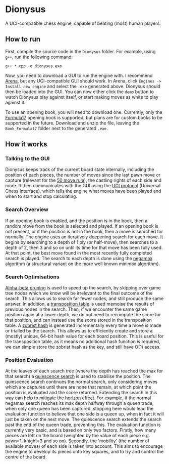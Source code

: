 # Dionysus
A UCI-compatible chess engine, capable of beating (most) human players.

## How to run
First, compile the source code in the `Dionysus` folder. For example, using `g++`, run the following command:
```
g++ *.cpp -o dionysus.exe
```
Now, you need to download a GUI to run the engine with. I recommend [Arena](http://www.playwitharena.de/), but any UCI-compatible GUI should work.
In Arena, click `Engines -> Install new engine` and select the `.exe` generated above. Dionysus should then be loaded into the GUI. You can now either click the `demo` button to watch Dionysus play against itself, or start making moves as white to play against it.

To use an opening book, you will need to download one. Currently, only the [Formula17]() opening book is supported, but plans are for custom books to be supported in the future.
Download and unzip the file, leaving the `Book_Formula17` folder next to the generated `.exe`.

## How it works
### Talking to the GUI
Dionysus keeps track of the current board state internally, including the position of each pieces, the number of moves since the last pawn move or capture (relevant for the [50 move rule](https://www.chessprogramming.org/Fifty-move_Rule)), the castling rights of each side and more. It then communicates with the GUI using the [UCI protocol](http://wbec-ridderkerk.nl/html/UCIProtocol.html) (Universal Chess Interface), which tells the engine what moves have been played and when to start and stop calculating.

### Search Overview
If an opening book is enabled, and the position is in the book, then a random move from the book is selected and played. If an opening book is not present, or if the position is not in the book, then a move is searched for normally. The engine uses an iteratively deepening search for each move. It begins by searching to a depth of 1 ply (or half-move), then searches to a depth of 2, then 3 and so on until its time for that move has been fully used. At that point, the best move found in the most recently fully completed search is played. 
The search to each depth is done using the [negamax](https://en.wikipedia.org/wiki/Negamax) algorithm (a structural variant on the more well known minimax algorithm). 

### Search Optimisations
[Alpha-beta pruning](https://en.wikipedia.org/wiki/Negamax#Negamax_with_alpha_beta_pruning) is used to speed up the search, by skipping over game tree nodes which we know will be irrelevant to the final outcome of the search. This allows us to search far fewer nodes, and still produce the same answer.
In addition, a [transposition table](https://en.wikipedia.org/wiki/Negamax#Negamax_with_alpha_beta_pruning_and_transposition_tables) is used memoise the results of previous nodes in the search. Then, if we encounter the same game position again at a lower depth, we do not need to recompute the score for that position, and can instead use the score stored in the transposition table.
A [zobrist hash](https://www.chessprogramming.org/Zobrist_Hashing) is generated incrementally every time a move is made or trialled by the search. This allows us to efficiently create and store a (mostly) unique, 64-bit hash value for each board position. This is useful for the transposition table, as it means no additional hash function is required, we can simple store the zobrist hash as the key, and still have O(1) access.

### Position Evaluation
At the leaves of each search tree (where the depth has reached the max for that search) a [quiescence search](https://en.wikipedia.org/wiki/Quiescence_search) is used to stabilise the position. The quiescence search continues the normal search, only considering moves which are captures until there are none that remain, at which point the position is evaluated and the score returned. Extending the search in this way can help to mitigate the [horizon effect](https://en.wikipedia.org/wiki/Horizon_effect). For example, if the normal negamax search reaches its max depth halfway through a queen trade, when only one queen has been captured, stopping here would lead the evaluation function to believe that one side is a queen up, when in fact it will just be taken on the next move. The quiescence search extends the search past the end of the queen trade, preventing this.
The evaluation function is currently very basic, and is based on only two factors. Firstly, how many pieces are left on the board (weighted by the value of each piece e.g. pawn=1, knight=3 and so on). Secondly, the 'mobility' (the number of available moves) of each side is taken into account. This aims to encourage the engine to develop its pieces onto key squares, and to try and control the centre of the board.
